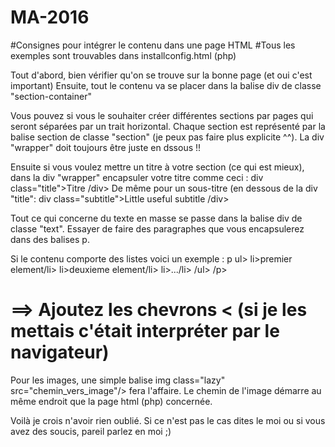 # MA-2016

#Consignes pour intégrer le contenu dans une page HTML
#Tous les exemples sont trouvables dans installconfig.html (php)

Tout d'abord, bien vérifier qu'on se trouve sur la bonne page (et oui c'est important)
Ensuite, tout le contenu va se placer dans la balise div de classe "section-container"

Vous pouvez si vous le souhaiter créer différentes sections par pages qui seront séparées par un trait horizontal. Chaque section est représenté par la balise section de classe "section" (je peux pas faire plus explicite ^^). La div "wrapper" doit toujours être juste en dssous !!

Ensuite si vous voulez mettre un titre à votre section (ce qui est mieux), dans la div "wrapper" encapsuler votre titre comme ceci : div class="title">Titre /div>
De même pour un sous-titre (en dessous de la div "title": div class="subtitle">Little useful subtitle /div>

Tout ce qui concerne du texte en masse se passe dans la balise div de classe "text". Essayer de faire des paragraphes que vous encapsulerez dans des balises p.

Si le contenu comporte des listes voici un exemple :
p
	ul>
		li>premier element/li>
		li>deuxieme element/li>
		li>.../li>
	/ul>
/p>

# ==> Ajoutez les chevrons < (si je les mettais c'était interpréter par le navigateur)

Pour les images, une simple balise img class="lazy" src="chemin_vers_image"/> fera l'affaire. Le chemin de l'image démarre au même endroit que la page html (php) concernée.

Voilà je crois n'avoir rien oublié.
Si ce n'est pas le cas dites le moi ou si vous avez des soucis, pareil parlez en moi ;)